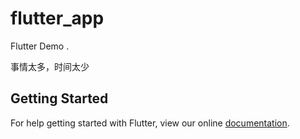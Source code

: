 # flutter_app

Flutter Demo .

事情太多，时间太少
## Getting Started

For help getting started with Flutter, view our online
[documentation](http://flutter.io/).
